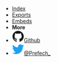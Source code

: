<!-- markdownlint-disable-next-line first-line-heading -->
- [Index](index)
- [Exports](export)
- [Embeds](embeds)
- **More**
- [![Github](../assets/img/github.svg)Github](https://github.com/Prefech/)
- [![Twitter](../assets/img/twitter.svg)@Prefech_](http://twitter.com/Prefech)
